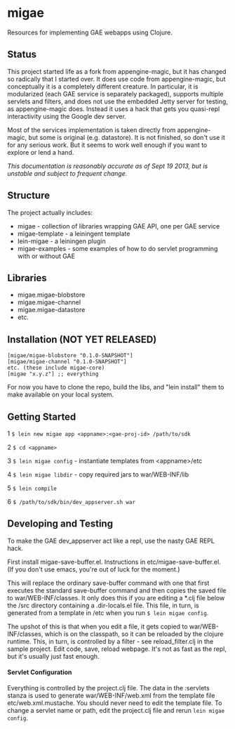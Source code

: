 # migae

Resources for implementing GAE webapps using Clojure.

## Status

This project started life as a fork from appengine-magic, but it has
changed so radically that I started over.  It does use code from
appengine-magic, but conceptually it is a completely different
creature.  In particular, it is modularized (each GAE service is
separately packaged), supports multiple servlets and filters, and
does not use the embedded Jetty server for testing, as appengine-magic
does.  Instead it uses a hack that gets you quasi-repl interactivity
using the Google dev server.

Most of the services implementation is taken directly from
appengine-magic, but some is original (e.g. datastore).  It is not
finished, so don't use it for any serious work.  But it seems to work
well enough if you want to explore or lend a hand.

_*This documentation is reasonably accurate as of Sept 19 2013, but is
unstable and subject to frequent change.*_

## Structure

The project actually includes:

 * migae - collection of libraries wrapping GAE API, one per GAE service
 * migae-template - a leiningent template
 * lein-migae - a leiningen plugin
 * migae-examples - some examples of how to do servlet programming with or without GAE

## Libraries

 * migae.migae-blobstore
 * migae.migae-channel
 * migae.migae-datastore
 * etc.

## Installation (NOT YET RELEASED)

    [migae/migae-blobstore "0.1.0-SNAPSHOT"]
    [migae/migae-channel "0.1.0-SNAPSHOT"]
    etc. (these include migae-core)
    [migae "x.y.z"] ;; everything

For now you have to clone the repo, build the libs, and "lein install"
them to make available on your local system.

## Getting Started

  1  `$ lein new migae app <appname>:<gae-proj-id> /path/to/sdk`

  2  `$ cd <appname>`

  3  `$ lein migae config`  - instantiate templates from \<appname\>/etc

  4 `$ lein migae libdir`   - copy required jars to war/WEB-INF/lib

  5 `$ lein compile`

  6 `$ /path/to/sdk/bin/dev_appserver.sh war`

## Developing and Testing

To make the GAE dev_appserver act like a repl, use the nasty GAE REPL
hack.

First install migae-save-buffer.el.  Instructions in
etc/migae-save-buffer.el.  (If you don't use emacs, you're out of luck
for the moment.)

This will replace the ordinary save-buffer command with one that first
executes the standard save-buffer command and then copies the saved
file to war/WEB-INF/classes.  It only does this if you are editing a
*.clj file below the <proj>/src directory containing a .dir-locals.el
file.  This file, in turn, is generated from a template in <proj>/etc
when you run `$ lein migae config`.

The upshot of this is that when you edit a file, it gets copied to
war/WEB-INF/classes, which is on the classpath, so it can be reloaded
by the clojure runtime.  This, in turn, is controlled by a filter -
see reload_filter.clj in the sample project.  Edit code, save, reload
webpage.  It's not as fast as the repl, but it's usually just fast
enough.

#### Servlet Configuration

Everything is controlled by the project.clj file.  The data in the
:servlets stanza is used to generate war/WEB-INF/web.xml from the
template file etc/web.xml.mustache.  You should never need to edit the
template file.  To change a servlet name or path, edit the project.clj
file and rerun `lein migae config`.
